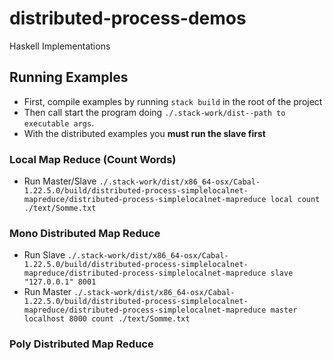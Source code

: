 # distributed-process-demos
Haskell Implementations

## Running Examples
- First, compile examples by running `stack build` in the root of the project
- Then call start the program doing `./.stack-work/dist--path to executable args`.
- With the distributed examples you **must run the slave first**
### Local Map Reduce (Count Words)
- Run Master/Slave `./.stack-work/dist/x86_64-osx/Cabal-1.22.5.0/build/distributed-process-simplelocalnet-mapreduce/distributed-process-simplelocalnet-mapreduce local count ./text/Somme.txt`
### Mono Distributed Map Reduce
- Run Slave `./.stack-work/dist/x86_64-osx/Cabal-1.22.5.0/build/distributed-process-simplelocalnet-mapreduce/distributed-process-simplelocalnet-mapreduce slave "127.0.0.1" 8001`
- Run Master `./.stack-work/dist/x86_64-osx/Cabal-1.22.5.0/build/distributed-process-simplelocalnet-mapreduce/distributed-process-simplelocalnet-mapreduce master localhost 8000 count ./text/Somme.txt`
### Poly Distributed Map Reduce
